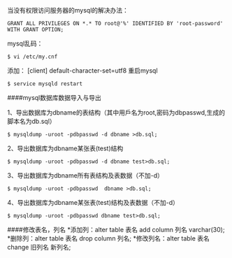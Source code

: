当没有权限访问服务器的mysql的解决办法：
```
GRANT ALL PRIVILEGES ON *.* TO root@'%' IDENTIFIED BY 'root-password' WITH GRANT OPTION;
```

mysql乱码：
```
$ vi /etc/my.cnf
```

添加：
[client]
default-character-set=utf8
重启mysql
```
$ service mysqld restart
```
####mysql数据库数据导入与导出

1、导出数据库为dbname的表结构（其中用戶名为root,密码为dbpasswd,生成的脚本名为db.sql）
```
$ mysqldump -uroot -pdbpasswd -d dbname >db.sql;
```
2、导出数据库为dbname某张表(test)结构
```
$ mysqldump -uroot -pdbpasswd -d dbname test>db.sql;
```
3、导出数据库为dbname所有表结构及表数据（不加-d）
```
$ mysqldump -uroot -pdbpasswd  dbname >db.sql;
```
4、导出数据库为dbname某张表(test)结构及表数据（不加-d）
```
$ mysqldump -uroot -pdbpasswd dbname test>db.sql;
```

####修改表名，列名
*添加列：alter table 表名 add column 列名 varchar(30);
*删除列：alter table 表名 drop column 列名;
*修改列名：alter table 表名 change 旧列名 新列名;
